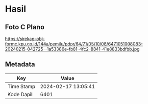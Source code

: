 # Hasil

## Foto C Plano

https://sirekap-obj-formc.kpu.go.id/144a/pemilu/pdpr/64/71/05/10/08/6471051008083-20240215-042725--1a53386e-fb81-4fc2-8841-41e8833bdfbb.jpg


## Metadata

| Key        | Value               |
| ---------- | ------------------- |
| Time Stamp | 2024-02-17 13:05:41 |
| Kode Dapil | 6401                |



